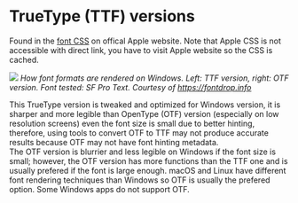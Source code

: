 # TrueType (TTF) versions
Found in the [font CSS](https://www.apple.com/wss/fonts) on offical Apple website. Note that Apple CSS is not accessible with direct link, you have to visit Apple website so the CSS is cached.

![](https://i.imgur.com/gdowbKv.png)
*How font formats are rendered on Windows. Left: TTF version, right: OTF version. Font tested: SF Pro Text. Courtesy of https://fontdrop.info*

This TrueType version is tweaked and optimized for Windows version, it is sharper and more legible than OpenType (OTF) version (especially on low resolution screens) even the font size is small due to better hinting, therefore, using tools to convert OTF to TTF may not produce accurate results because OTF may not have font hinting metadata.  
The OTF version is blurrier and less legible on Windows if the font size is small; however, the OTF version has more functions than the TTF one and is usually prefered if the font is large enough. macOS and Linux have different font rendering techniques than Windows so OTF is usually the prefered option. Some Windows apps do not support OTF.
